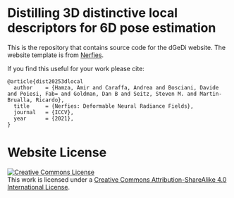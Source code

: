# Distilling 3D distinctive local descriptors for 6D pose estimation
This is the repository that contains source code for the dGeDi website. The website template is from [Nerfies](https://nerfies.github.io).

If you find this useful for your work please cite:
```
@article{dist20253dlocal
  author    = {Hamza, Amir and Caraffa, Andrea and Bosciani, Davide and Poiesi, Fab= and Goldman, Dan B and Seitz, Steven M. and Martin-Brualla, Ricardo},
  title     = {Nerfies: Deformable Neural Radiance Fields},
  journal   = {ICCV},
  year      = {2021},
}
```

# Website License
<a rel="license" href="http://creativecommons.org/licenses/by-sa/4.0/"><img alt="Creative Commons License" style="border-width:0" src="https://i.creativecommons.org/l/by-sa/4.0/88x31.png" /></a><br />This work is licensed under a <a rel="license" href="http://creativecommons.org/licenses/by-sa/4.0/">Creative Commons Attribution-ShareAlike 4.0 International License</a>.
